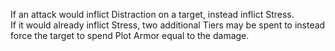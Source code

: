 If an attack would inflict Distraction on a target, instead inflict Stress.  
If it would already inflict Stress, two additional Tiers may be spent to instead force the target to spend Plot Armor equal to the damage.